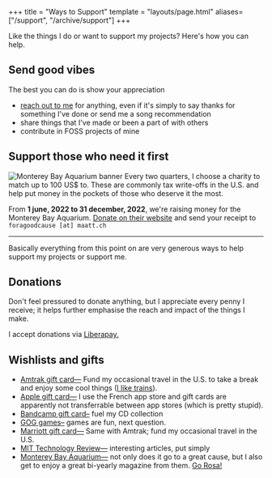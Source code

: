 +++
title = "Ways to Support"
template = "layouts/page.html"
aliases= ["/support", "/archive/support"]
+++

Like the things I do or want to support my projects? Here's how you can help.

## Send good vibes
The best you can do is show your appreciation
- [reach out to me](@/contact.md) for anything, even if it's simply to say thanks for something I've done or send me a song recommendation
- share things that I've made or been a part of with others
- contribute in FOSS projects of mine

## Support those who need it first
![Monterey Bay Aquarium banner](/img/baybanner.jpg)
Every two quarters, I choose a charity to match up to 100 US$ to. These are commonly tax write-offs in the U.S. and help put money in the pockets of those who deserve it the most.

From **1 june, 2022 to 31 december, 2022**, we're raising money for the Monterey Bay Aquarium. [Donate on their website](https://www.montereybayaquarium.org/join-give/ways-to-give/give) and send your receipt to `foragoodcause [at] maatt.ch`

---

Basically everything from this point on are very generous ways to help support my projects or support me.

## Donations
Don't feel pressured to donate anything, but I appreciate every penny I receive; it helps further emphasise the reach and impact of the things I make.

I accept donations via [Liberapay.](https://liberapay.com/doamatto/)

## Wishlists and gifts
- [Amtrak gift card—](https://www.amtrak.com/planning-booking/tickets-reservations/giftcards.html) Fund my occasional travel in the U.S. to take a break and enjoy some cool things ([I like trains](https://knowyourmeme.com/memes/i-like-trains)).
- [Apple gift card—](https://www.apple.com/fr/shop/gift-cards/itunes-electronic) I use the French app store and gift cards are apparently not transferrable between app stores (which is pretty stupid).
- [Bandcamp gift card–](https://bandcamp.com/gift_cards) fuel my CD collection
- [GOG games–](https://www.gog.com/en/u/doamatto/wishlist) games are fun, next question.
- [Marriott gift card—](https://gifts.marriott.com) Same with Amtrak; fund my occasional travel in the U.S.
- [MIT Technology Review—](https://subscriptions.technologyreview.com/loading.do?omedasite=MITTR_GIFT&ver=dp) interesting articles, put simply
- [Monterey Bay Aquarium—](https://www.montereybayaquarium.org/join-give/become-a-member/give) not only does it go to a great cause, but I also get to enjoy a great bi-yearly magazine from them. [Go Rosa!](https://www.montereybayaquarium.org/visit/exhibits/sea-otters/meet-our-otters)
